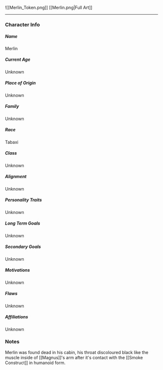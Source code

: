 ![[Merlin_Token.png]]
[[Merlin.png|Full Art]]

---
### Character Info

##### Name 
Merlin

##### Current Age
Unknown

##### Place of Origin
Unknown

##### Family
Unknown

##### Race
Tabaxi

##### Class
Unknown

##### Alignment
Unknown

##### Personality Traits
Unknown

##### Long Term Goals
Unknown

##### Secondary Goals
Unknown

##### Motivations
Unknown

##### Flaws
Unknown

##### Affiliations
Unknown

### Notes
Merlin was found dead in his cabin, his throat discoloured black like the muscle inside of [[Magnus]]'s arm after it's contact with the [[Smoke Construct]] in humanoid form.

